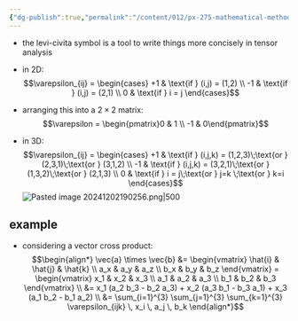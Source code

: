 ```yaml
---
{"dg-publish":true,"permalink":"/content/012/px-275-mathematical-methods/f-tensors-and-summation-conventions/px-275-f3-levi-civita-symbol/","noteIcon":"1","created":"2024-12-02T12:51:24.952+00:00","updated":"2024-12-02T19:14:05.252+00:00"}
---
```


- the levi-civita symbol is a tool to write things more concisely in tensor analysis

- in 2D:
$$\varepsilon_{ij} = \begin{cases}
+1 & \text{if } (i,j) = (1,2) \\
-1 & \text{if } (i,j) = (2,1) \\
0 & \text{if } i = j
\end{cases}$$
- arranging this into a $2\times2$ matrix:
$$\varepsilon = \begin{pmatrix}0 & 1 \\ -1 & 0\end{pmatrix}$$

- in 3D:
$$\varepsilon_{ij} = \begin{cases}
+1 & \text{if } (i,j,k) = (1,2,3)\;\text{or } (2,3,1)\;\text{or } (3,1,2) \\
-1 & \text{if } (i,j,k) = (3,2,1)\;\text{or } (1,3,2)\;\text{or } (2,1,3) \\
0 & \text{if } i = j\;\text{or } j=k \;\text{or }  k=i
\end{cases}$$
![Pasted image 20241202190256.png|500](/img/user/pics/Pasted%20image%2020241202190256.png)
## example
- considering a vector cross product:
$$\begin{align*}
\vec{a} \times \vec{b} &= 
\begin{vmatrix}
\hat{i} & \hat{j} & \hat{k} \\
a_x & a_y & a_z \\
b_x & b_y & b_z
\end{vmatrix} 
= \begin{vmatrix}
x_1 & x_2 & x_3 \\
a_1 & a_2 & a_3 \\
b_1 & b_2 & b_3
\end{vmatrix} \\
&= x_1 (a_2 b_3 - b_2 a_3) + x_2 (a_3 b_1 - b_3 a_1) + x_3 (a_1 b_2 - b_1 a_2)
\\
&= \sum_{i=1}^{3} \sum_{j=1}^{3} \sum_{k=1}^{3} \varepsilon_{ijk} \, x_i \, a_j \, b_k
\end{align*}$$